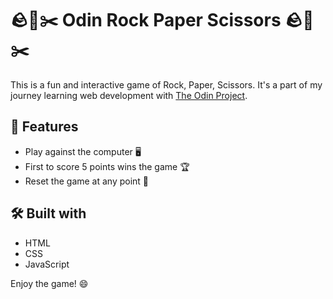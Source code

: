 # 🪨📜✂️ Odin Rock Paper Scissors 🪨📜✂️

This is a fun and interactive game of Rock, Paper, Scissors. It's a part of my journey learning web development with [The Odin Project](https://www.theodinproject.com/).

## 🚀 Features

- Play against the computer 🖥️
- First to score 5 points wins the game 🏆
- Reset the game at any point 🔄

## 🛠️ Built with

- HTML
- CSS
- JavaScript

Enjoy the game! 😄
